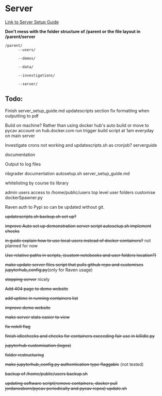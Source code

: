 # Server

[Link to Server Setup Guide](https://github.com/PyCav/Server/blob/master/GUIDE/server_setup_guide.md)

**Don't mess with the folder structure of /parent or the file layout in /parent/server** 

    /parent/
          --users/
                                      
          --demos/
                                      
          --data/
                                      
          --investigations/
                                      
          --server/


## Todo:
Finish server_setup_guide.md updatescripts section fix formatting when outputting to pdf

Build on machine? Rather than using docker hub's auto build or move to pycav account on hub.docker.com run trigger build script at 1am everyday on main server

Investigate crons not working and updatescripts.sh as cronjob? serverguide

documentation

Output to log files

nbgrader documentation  autosetup.sh server_setup_guide.md

whitelisting by course tis library

admin users access to /home/public/users top level user folders customise dockerSpawner.py

Raven auth to Pypi so can be updated without git.

~~updatescripts.sh backup.sh set up?~~

~~improve Auto set up demonstration server script autosetup.sh implement checks~~

~~in guide explain how to use local users instead of docker containers?~~ not planned for now

~~Use relative paths in scripts, (custom notebooks and user folders location?)~~

~~make update server files script that pulls github repo and customises jupyterhub_config.py~~(only for Raven usage)

~~stopping server~~ nicely 

~~Add 404 page to demo website~~

~~add uptime in running containers list~~

~~improve demo website~~

~~make server stats easier to view~~

~~fix nokill flag~~

~~finish idlechecks and checks for containers exceeding fair use in killidle.py~~

~~jupyterhub customisation (logos)~~

~~folder restructuring~~

~~make jupyterhub_config.py authentication type flaggable~~ (not tested)

~~backup of /home/public/users backup.sh~~

~~updating software script(remove containers, docker pull jordanosborn/pycav periodically and pycav repos) update.sh~~




